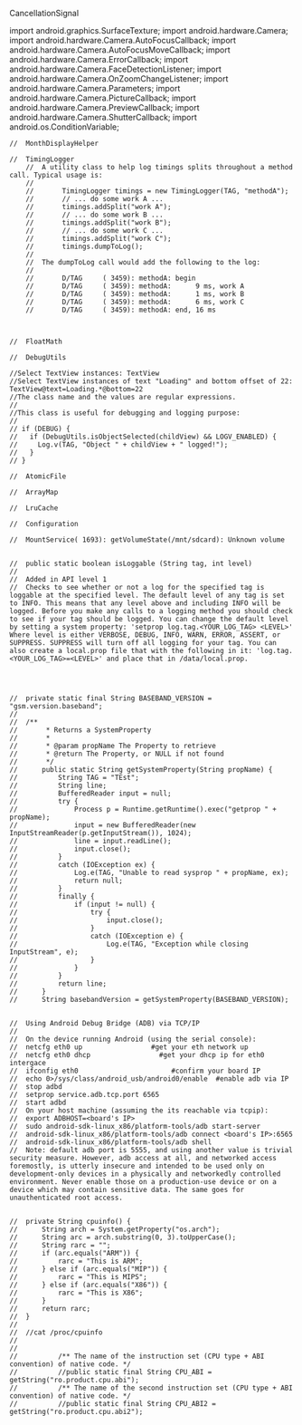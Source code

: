 CancellationSignal


import android.graphics.SurfaceTexture;
import android.hardware.Camera;
import android.hardware.Camera.AutoFocusCallback;
import android.hardware.Camera.AutoFocusMoveCallback;
import android.hardware.Camera.ErrorCallback;
import android.hardware.Camera.FaceDetectionListener;
import android.hardware.Camera.OnZoomChangeListener;
import android.hardware.Camera.Parameters;
import android.hardware.Camera.PictureCallback;
import android.hardware.Camera.PreviewCallback;
import android.hardware.Camera.ShutterCallback;
import android.os.ConditionVariable;


	//	MonthDisplayHelper
		
	//	TimingLogger
		//	A utility class to help log timings splits throughout a method call. Typical usage is:
		//
		//	     TimingLogger timings = new TimingLogger(TAG, "methodA");
		//	     // ... do some work A ...
		//	     timings.addSplit("work A");
		//	     // ... do some work B ...
		//	     timings.addSplit("work B");
		//	     // ... do some work C ...
		//	     timings.addSplit("work C");
		//	     timings.dumpToLog();
		//	 
		//	The dumpToLog call would add the following to the log:
		//
		//	     D/TAG     ( 3459): methodA: begin
		//	     D/TAG     ( 3459): methodA:      9 ms, work A
		//	     D/TAG     ( 3459): methodA:      1 ms, work B
		//	     D/TAG     ( 3459): methodA:      6 ms, work C
		//	     D/TAG     ( 3459): methodA: end, 16 ms
		
		
		
	//	FloatMath
		
	//	DebugUtils
	
	//Select TextView instances: TextView
	//Select TextView instances of text "Loading" and bottom offset of 22: TextView@text=Loading.*@bottom=22
	//The class name and the values are regular expressions.
	//
	//This class is useful for debugging and logging purpose:
	//
	// if (DEBUG) {
	//   if (DebugUtils.isObjectSelected(childView) && LOGV_ENABLED) {
	//     Log.v(TAG, "Object " + childView + " logged!");
	//   }
	// }
	 
	//	AtomicFile
		
	//	ArrayMap
		
	//	LruCache
		
	//	Configuration
		
	//	MountService( 1693): getVolumeState(/mnt/sdcard): Unknown volume
		
		
	//	public static boolean isLoggable (String tag, int level)
	//
	//	Added in API level 1
	//	Checks to see whether or not a log for the specified tag is loggable at the specified level. The default level of any tag is set to INFO. This means that any level above and including INFO will be logged. Before you make any calls to a logging method you should check to see if your tag should be logged. You can change the default level by setting a system property: 'setprop log.tag.<YOUR_LOG_TAG> <LEVEL>' Where level is either VERBOSE, DEBUG, INFO, WARN, ERROR, ASSERT, or SUPPRESS. SUPPRESS will turn off all logging for your tag. You can also create a local.prop file that with the following in it: 'log.tag.<YOUR_LOG_TAG>=<LEVEL>' and place that in /data/local.prop.
	
	
		
		
	//	private static final String BASEBAND_VERSION = "gsm.version.baseband";
	//
	//	/**
	//	     * Returns a SystemProperty
	//	     *
	//	     * @param propName The Property to retrieve
	//	     * @return The Property, or NULL if not found
	//	     */
	//	    public static String getSystemProperty(String propName) {
	//	        String TAG = "TEst";
	//	        String line;
	//	        BufferedReader input = null;
	//	        try {
	//	            Process p = Runtime.getRuntime().exec("getprop " + propName);
	//	            input = new BufferedReader(new InputStreamReader(p.getInputStream()), 1024);
	//	            line = input.readLine();
	//	            input.close();
	//	        }
	//	        catch (IOException ex) {
	//	            Log.e(TAG, "Unable to read sysprop " + propName, ex);
	//	            return null;
	//	        }
	//	        finally {
	//	            if (input != null) {
	//	                try {
	//	                    input.close();
	//	                }
	//	                catch (IOException e) {
	//	                    Log.e(TAG, "Exception while closing InputStream", e);
	//	                }
	//	            }
	//	        }
	//	        return line;
	//	    }
	//	    String basebandVersion = getSystemProperty(BASEBAND_VERSION);
		    
		 
	//	Using Android Debug Bridge (ADB) via TCP/IP
	//
	//	On the device running Android (using the serial console):
	//	netcfg eth0 up                 #get your eth network up
	//	netcfg eth0 dhcp                 #get your dhcp ip for eth0 intergace
	//	ifconfig eth0                       #confirm your board IP 
	//	echo 0>/sys/class/android_usb/android0/enable  #enable adb via IP
	//	stop adbd
	//	setprop service.adb.tcp.port 6565
	//	start adbd
	//	On your host machine (assuming the its reachable via tcpip):
	//	export ADBHOST=<board's IP>
	//	sudo android-sdk-linux_x86/platform-tools/adb start-server
	//	android-sdk-linux_x86/platform-tools/adb connect <board's IP>:6565
	//	android-sdk-linux_x86/platform-tools/adb shell
	//	Note: default adb port is 5555, and using another value is trivial security measure. However, adb access at all, and networked access foremostly, is utterly insecure and intended to be used only on development-only devices in a physically and networkedly controlled environment. Never enable those on a production-use device or on a device which may contain sensitive data. The same goes for unauthenticated root access.
	
		
	//	private String cpuinfo() {
	//		String arch = System.getProperty("os.arch");
	//		String arc = arch.substring(0, 3).toUpperCase();
	//		String rarc = "";
	//		if (arc.equals("ARM")) {
	//			rarc = "This is ARM";
	//		} else if (arc.equals("MIP")) {
	//			rarc = "This is MIPS";
	//		} else if (arc.equals("X86")) {
	//			rarc = "This is X86";
	//		}
	//		return rarc;
	//	}
	//	
	//	//cat /proc/cpuinfo
	//	
	//	
	//			/** The name of the instruction set (CPU type + ABI convention) of native code. */
	//		    //public static final String CPU_ABI = getString("ro.product.cpu.abi");
	//		    /** The name of the second instruction set (CPU type + ABI convention) of native code. */
	//		    //public static final String CPU_ABI2 = getString("ro.product.cpu.abi2");